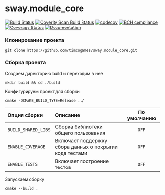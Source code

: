 # sway.module_core

[![Build Status](https://travis-ci.com/timcogames/sway.module_core.svg?branch=master)](https://travis-ci.com/timcogames/sway.module_core)
[![Coverity Scan Build Status](https://scan.coverity.com/projects/15977/badge.svg)](https://scan.coverity.com/projects/15977)
[![codecov](https://codecov.io/gh/timcogames/sway.module_core/branch/master/graph/badge.svg)](https://codecov.io/gh/timcogames/sway.module_core)
[![BCH compliance](https://bettercodehub.com/edge/badge/timcogames/sway.module_core?branch=master)](https://bettercodehub.com/)
[![Coverage Status](https://coveralls.io/repos/github/timcogames/sway.module_core/badge.svg?branch=master)](https://coveralls.io/github/timcogames/sway.module_core?branch=master)
[![Documentation](https://codedocs.xyz/timcogames/sway.module_core.svg)](https://codedocs.xyz/timcogames/sway.module_core/)

### Клонирование проекта

```console
git clone https://github.com/timcogames/sway.module_core.git
```

### Сборка проекта

Создаем директорию build и переходим в неё

```console
mkdir build && cd ./build
```

Конфигурируем проект для сборки

```console
cmake -DCMAKE_BUILD_TYPE=Release ../
```

Опция сборки | Описание | По умолчанию
:---|:---|:---:
`BUILD_SHARED_LIBS` | Сборка библиотеки общего пользования | `OFF`
`ENABLE_COVERAGE` | Включает поддержку сбора данных о покрытии кода тестами | `OFF`
`ENABLE_TESTS` | Включает построение тестов | `OFF`

Запускаем сборку

```console
cmake --build .
```
